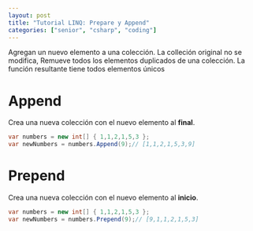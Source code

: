 ```yaml
---
layout: post
title: "Tutorial LINQ: Prepare y Append"
categories: ["senior", "csharp", "coding"]
---
```


Agregan un nuevo elemento a una colección<!--more-->. La colleción original no se modifica,
Remueve todos los elementos duplicados de una colección. La función resultante tiene todos elementos únicos

# Append
Crea una nueva colección con el nuevo elemento al **final**.

```csharp
var numbers = new int[] { 1,1,2,1,5,3 };
var newNumbers = numbers.Append(9);// [1,1,2,1,5,3,9]
```

# Prepend
Crea una nueva colección con el nuevo elemento al **inicio**.

```csharp
var numbers = new int[] { 1,1,2,1,5,3 };
var newNumbers = numbers.Prepend(9);// [9,1,1,2,1,5,3]
```
